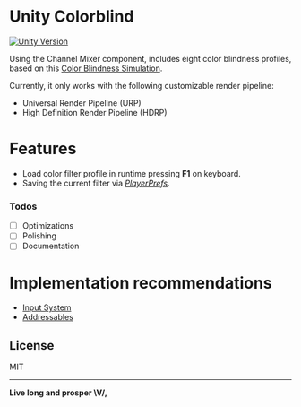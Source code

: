 
# Unity Colorblind
[![Unity Version](https://img.shields.io/badge/Unity-2019.4%20LTS-green.svg?logo=unity&style=for-the-badge&colorA=000000)](https://store.unity.com/download?ref=personal)

Using the Channel Mixer component, includes eight color blindness profiles, based on this [Color Blindness Simulation][color-matrix].

Currently, it only works with the following customizable render pipeline:
  - Universal Render Pipeline (URP)
  - High Definition Render Pipeline (HDRP) 

# Features

  - Load color filter profile in runtime pressing **F1** on keyboard.
  - Saving the current filter via [_PlayerPrefs_][playerprefs].

### Todos

- [ ] Optimizations
- [ ] Polishing
- [ ] Documentation

# Implementation recommendations

- [Input System][inputsystem]
- [Addressables][addressables]

License
----

MIT

-----
**Live long and prosper \V/,**

[//]: # (References)

[color-matrix]: <https://web.archive.org/web/20081014161121/http:/www.colorjack.com/labs/colormatrix/>
[playerprefs]: <https://docs.unity3d.com/ScriptReference/PlayerPrefs.html>
[inputsystem]: <https://docs.unity3d.com/Manual/com.unity.inputsystem.html>
[addressables]: <https://docs.unity3d.com/Manual/com.unity.addressables.html>
